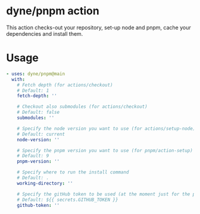 # dyne/pnpm action

This action checks-out your repository, set-up node and pnpm, cache your dependencies and install them.

# Usage
```yaml
- uses: dyne/pnpm@main
  with:
    # Fetch depth (for actions/checkout)
    # Default: 1
    fetch-depth: ''

    # Checkout also submodules (for actions/checkout)
    # Default: false
    submodules: ''

    # Specify the node version you want to use (for actions/setup-node)
    # Default: current
    node-version: ''

    # Specify the pnpm version you want to use (for pnpm/action-setup)
    # Default: 9
    pnpm-version: ''

    # Specify where to run the install command
    # Default: .
    working-directory: ''

    # Specify the gitHub token to be used (at the moment just for the pnpm i step)
    # Default: ${{ secrets.GITHUB_TOKEN }}
    github-token: ''
```